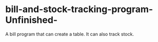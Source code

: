 # bill-and-stock-tracking-program-Unfinished-
A bill program that can create a table. It can also track stock.
